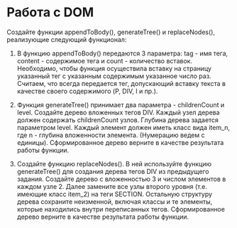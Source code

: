 # Работа с DOM

Создайте функции appendToBody(), generateTree() и replaceNodes(), реализующие следующий функционал:

1. В функцию appendToBody() передаются 3 параметра:
tag - имя тега, content - содержимое тега и count - количество вставок.
Необходимо, чтобы функция осуществила вставку на страницу указанный тег с указанным содержимым указанное число раз.
Считаем, что всегда передается тег, допускающий вставку текста в качестве своего содержимого (P, DIV, I и пр.).

2. Функция generateTree() принимает два параметра - childrenCount и level.
Создайте дерево вложенных тегов DIV.
Каждый узел дерева должен содержать childrenCount узлов. Глубина дерева задается параметром level.
Каждый элемент должен иметь класс вида item_n, где n - глубина вложенности элемента. (Нумерацию ведем с единицы).
Сформированное дерево верните в качестве результата работы функции.

3. Создайте функцию replaceNodes().
В ней используйте функцию generateTree() для создания дерева тегов DIV из предыдущего задания.
Создайте дерево с вложенностью 3 и числом элементов в каждом узле 2.
Далее замените все узлы второго уровня (т.е. имеющие класс item_2) на теги SECTION.
Остальную структуру дерева сохраните неизменной, включая классы и те элементы, которые находились внутри переписанных тегов.
Сформированное дерево верните в качестве результата работы функции.
